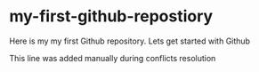 # my-first-github-repostiory
Here is my my first Github repository. Lets get started with Github

This line was added manually during conflicts resolution